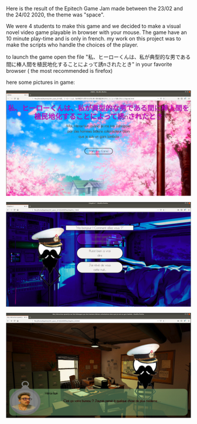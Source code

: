 Here is the result of the Epitech Game Jam made between the 23/02 and the 24/02 2020, 
the theme was "space".

We were 4 students to make this game and we decided to make a visual novel video game playable in browser with your mouse.
The game have an 10 minute play-time and is only in french. my work on this project was to make the scripts who handle the choices of the player.

to launch the game open the file "私、ヒーローくんは、私が典型的な男である間に棒人間を植民地化することによって誘nされたとき" in your favorite browser (
the most recommended is firefox)

here some pictures in game:

![Main Menu](https://github.com/BNouailhac/Game-Jam/blob/master/Epitech_Game_Jam_(22-23_02_2020)__Space_/GAMEFiles/ImageGit/Capture%20du%202020-07-02%2018-33-47.png)

![Picture in game](https://github.com/BNouailhac/Game-Jam/blob/master/Epitech_Game_Jam_(22-23_02_2020)__Space_/GAMEFiles/ImageGit/Capture%20du%202020-07-02%2018-34-08.png)

![Picture in game](https://github.com/BNouailhac/Game-Jam/blob/master/Epitech_Game_Jam_(22-23_02_2020)__Space_/GAMEFiles/ImageGit/Capture%20du%202020-07-02%2018-34-30.png)
